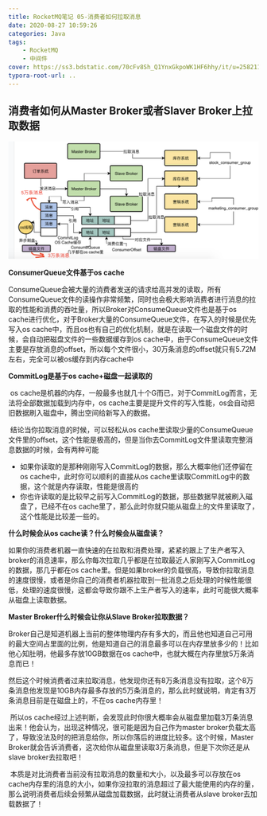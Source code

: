 ```yaml
---
title: RocketMQ笔记 05-消费者如何拉取消息
date: 2020-08-27 10:59:26
categories: Java
tags:
	- RocketMQ
	- 中间件
cover: https://ss3.bdstatic.com/70cFv8Sh_Q1YnxGkpoWK1HF6hhy/it/u=2582113194,968310573&fm=26&gp=0.jpg
typora-root-url: ..
---
```


## 消费者如何从Master Broker或者Slaver Broker上拉取数据

<img src="/images/%E6%B6%88%E8%B4%B9%E8%80%85%E6%8B%89%E5%8F%96%E6%B6%88%E6%81%AF.png" alt="消费者拉取消息" style="zoom: 50%;" />

**ConsumerQueue文件基于os cache**

​	ConsumeQueue会被大量的消费者发送的请求给高并发的读取，所有ConsumeQueue文件的读操作非常频繁，同时也会极大影响消费者进行消息的拉取的性能和消费的吞吐量，所以Broker对ConsumeQueue文件也是基于os cache进行优化，对于Broker大量的ConsumeQueue文件，在写入的时候是优先写入os cache中，而且os也有自己的优化机制，就是在读取一个磁盘文件的时候，会自动把磁盘文件的一些数据缓存到os cache中，由于ConsumeQueue文件主要是存放消息的offset，所以每个文件很小，30万条消息的offset就只有5.72M左右，完全可以被os缓存到内存cache中



**CommitLog是基于os cache+磁盘一起读取的**

​	os cache是机器的内存，一般最多也就几十个G而已，对于CommitLog而言，无法将全部数据加载到内存中，os cache主要是提升文件的写入性能，os会自动把旧数据刷入磁盘中，腾出空间给新写入的数据。

​	结论当你拉取消息的时候，可以轻松从os cache里读取少量的ConsumeQueue文件里的offset，这个性能是极高的，但是当你去CommitLog文件里读取完整消息数据的时候，会有两种可能

- 如果你读取的是那种刚刚写入CommitLog的数据，那么大概率他们还停留在os cache中，此时你可以顺利的直接从os cache里读取CommitLog中的数据，这个就是内存读取，性能是很高的
- 你也许读取的是比较早之前写入CommitLog的数据，那些数据早就被刷入磁盘了，已经不在os cache里了，那么此时你就只能从磁盘上的文件里读取了，这个性能是比较差一些的。



**什么时候会从os cache读？什么时候会从磁盘读？**

​	如果你的消费者机器一直快速的在拉取和消费处理，紧紧的跟上了生产者写入broker的消息速率，那么你每次拉取几乎都是在拉取最近人家刚写入CommitLog的数据，那几乎都在os cache里。但是如果broker的负载很高，导致你拉取消息的速度很慢，或者是你自己的消费者机器拉取到一批消息之后处理的时候性能很低，处理的速度很慢，这都会导致你跟不上生产者写入的速率，此时可能很大概率从磁盘上读取数据。



**Master Broker什么时候会让你从Slave Broker拉取数据？**

​	Broker自己是知道机器上当前的整体物理内存有多大的，而且他也知道自己可用的最大空间占里面的比例，他是知道自己的消息最多可以在内存里放多少的！比如他心知肚明，他最多存放10GB数据在os cache中，也就大概在内存里放5万条消息而已！

​	然后这个时候消费者过来拉取消息，他发现你还有8万条消息没有拉取，这个8万条消息他发现是10GB内存最多存放的5万条消息的，那么此时就说明，肯定有3万条消息目前是在磁盘上的，不在os cache内存里！

​	所以os cache经过上述判断，会发现此时你很大概率会从磁盘里加载3万条消息出来！他会认为，出现这种情况，很可能是因为自己作为master broker负载太高了，导致没法及时的把消息给你，所以你落后的进度比较多。这个时候，Master Broker就会告诉消费者，这次给你从磁盘里读取3万条消息，但是下次你还是从slave broker去拉取吧！

​	本质是对比消费者当前没有拉取消息的数量和大小，以及最多可以存放在os cache内存里的消息的大小，如果你没拉取的消息超过了最大能使用的内存的量，那么说明消费者后续会频繁从磁盘加载数据，此时就让消费者从slave broker去加载数据了！

